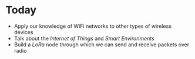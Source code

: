 # Today

* Apply our knowledge of WiFi networks to other types of wireless devices
* Talk about the *Internet of Things* and *Smart Environments*
* Build a *LoRa* node through which we can send and receive packets over radio